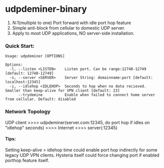 # udpdeminer-binary
1. N:1(multiple to one) Port forward with idle port hop feature
2. Simple anti-block from cellular to domestic UDP server.
3. Apply to most UDP applications, NO server-side installation.

### Quick Start:
```
Usage: udpdeminer [OPTIONS]

Options:
  -l, --listen <LISTEN>    Listen port. Can be range:12740-12749 [default: 12740-12749]
  -s, --server <SERVER>    Server String: domainname:port [default: localhost:12345]
  -i, --idlehop <IDLEHOP>  Seconds to hop when no data recieved. Smaller than keep-alive for VPN client [default: 23]
      --trydemine          Enable when failed to connect home server from cellular. Default: disabled
```

### Network Topology
  UDP client >>>> udpdeminer(server.com:12345, do port hop if idles on "idlehop" seconds) >>>> Internet >>>> server(:12345)

#### Tips:
  Setting keep-alive > idlehop time could enable port hop indirectly for some legacy UDP VPN clients.
  Hysteria itself could force changing port if enabled porthop  feature itself.
